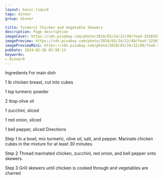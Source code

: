 ```yaml
---
layout: basic.liquid
tags: dinner
group: dinner

title: Turmeric Chicken and Vegetable Skewers
description: Page description
imageCover: https://cdn.pixabay.com/photo/2018/03/24/12/49/food-3256559_640.jpg
imagePreview: https://cdn.pixabay.com/photo/2018/03/24/12/49/food-3256559_640.jpg
imagePreviewMini: https://cdn.pixabay.com/photo/2018/03/24/12/49/food-3256559_640.jpg
pubDate: 2024-02-26 02:50:13
keywords:
- Dinner9
---
```


Ingredients
For main dish

1 lb chicken breast, cut into cubes

1 tsp turmeric powder

2 tbsp olive oil

1 zucchini, sliced

1 red onion, sliced

1 bell pepper, sliced
Directions

Step 1
In a bowl, mix turmeric, olive oil, salt, and pepper. Marinate chicken cubes in the mixture for at least 30 minutes.


Step 2
Thread marinated chicken, zucchini, red onion, and bell pepper onto skewers.


Step 3
Grill skewers until chicken is cooked through and vegetables are charred
